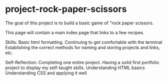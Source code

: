 # project-rock-paper-scissors

The goal of this project is to build a basic game of "rock paper scissors.

This page will contain a main index page that links to a few recipes.

Skills: Basic html formatting. Continuing to get comfortable with the terminal Establishing the correct methods for naming and storing projects and links, etc.

Self-Reflection: Completing one entire project. Having a solid first portfolio project to display my self-taught skills. Understanding HTML basics Understanding CSS and applying it well